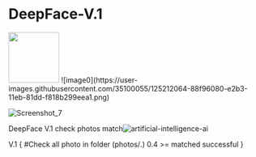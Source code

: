 # DeepFace-V.1
<img src="https://user-images.githubusercontent.com/35100055/125212064-88f96080-e2b3-11eb-81dd-f818b299eea1.png" width="100px"> 
![image0](https://user-images.githubusercontent.com/35100055/125212064-88f96080-e2b3-11eb-81dd-f818b299eea1.png)

![Screenshot_7](https://user-images.githubusercontent.com/35100055/125211913-92ce9400-e2b2-11eb-86d8-848cb0b54390.png)

DeepFace V.1 check photos match![artificial-intelligence-ai](https://user-images.githubusercontent.com/35100055/125211961-c90c1380-e2b2-11eb-8855-2d829c89dbb0.png)

V.1 {
#Check all photo in folder (photos/*.*)
0.4 >= matched successful 
}
